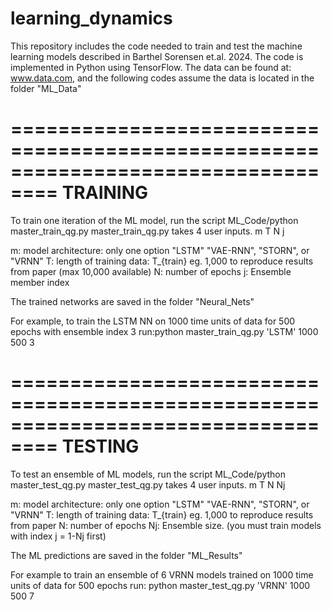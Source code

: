 # learning_dynamics
This repository includes the code needed to train and test the machine learning models described in Barthel Sorensen et.al. 2024. The code is implemented in Python using TensorFlow. 
The data can be found at: www.data.com, and the following codes assume the data is located in the folder "ML_Data"


==================================================================================
TRAINING
==================================================================================
To train one iteration of the ML model, run the script ML_Code/python master_train_qg.py
master_train_qg.py takes 4 user inputs. m T N j


m: model architecture: only one option "LSTM" "VAE-RNN", "STORN", or "VRNN"
T: length of training data: T_{train} eg. 1,000 to reproduce results from paper (max 10,000 available)
N: number of epochs
j: Ensemble member index

The trained networks are saved in the folder "Neural_Nets"

For example, to train the LSTM NN on 1000 time units of data for 500 epochs with ensemble index 3 run:python master_train_qg.py 'LSTM' 1000 500 3


==================================================================================
TESTING
==================================================================================
To test an ensemble of ML models, run the script ML_Code/python master_test_qg.py
master_test_qg.py takes 4 user inputs. m T N Nj


m: model architecture: only one option "LSTM" "VAE-RNN", "STORN", or "VRNN"
T: length of training data: T_{train} eg. 1,000 to reproduce results from paper
N: number of epochs
Nj: Ensemble size. (you must train models with index j = 1-Nj first)

The ML predictions are saved in the folder "ML_Results"

For example to train an ensemble of 6 VRNN models trained on 1000 time units of data for 500 epochs run: python master_test_qg.py 'VRNN' 1000 500 7
